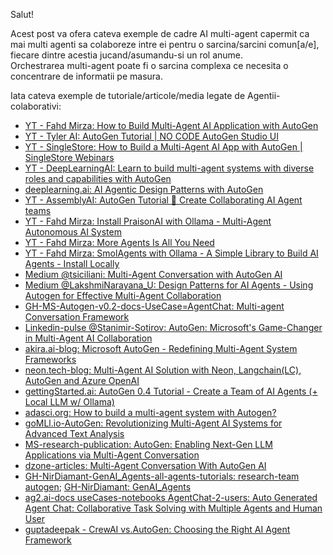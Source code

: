 Salut!

Acest post va ofera cateva exemple de cadre AI multi-agent capermit ca mai multi agenti sa colaboreze intre ei pentru o sarcina/sarcini comun[a/e], fiecare dintre acestia jucand/asumandu-si un rol anume. 
<br/>Orchestrarea multi-agent poate fi o sarcina complexa ce necesita o concentrare de informatii pe masura.

Iata cateva exemple de tutoriale/articole/media legate de Agentii-colaborativi:

 - [YT - Fahd Mirza: How to Build Multi-Agent AI Application with AutoGen](https://www.youtube.com/watch?v=YU9TmHcmjC4)
 - [YT - Tyler AI: AutoGen Tutorial | NO CODE AutoGen Studio UI](https://www.youtube.com/watch?v=ZmduUzy5--o&ab_channel=TylerAI)
 - [YT - SingleStore: How to Build a Multi-Agent AI App with AutoGen | SingleStore Webinars](https://www.youtube.com/watch?v=_6g5X4EmRBE&ab_channel=SingleStore)
 - [YT - DeepLearningAI: Learn to build multi-agent systems with diverse roles and capabilities with AutoGen](https://www.youtube.com/watch?v=6gnvm-8NEmA&ab_channel=DeepLearningAI)
 - [deeplearning.ai: AI Agentic Design Patterns with AutoGen](https://www.deeplearning.ai/short-courses/ai-agentic-design-patterns-with-autogen/)
 - [YT - AssemblyAI: AutoGen Tutorial 🤖 Create Collaborating AI Agent teams](https://www.youtube.com/watch?v=0GyJ3FLHR1o&ab_channel=AssemblyAI)
 - [YT - Fahd Mirza: Install PraisonAI with Ollama - Multi-Agent Autonomous AI System](https://www.youtube.com/watch?v=wJzeg6IUzJY)
 - [YT - Fahd Mirza: More Agents Is All You Need](https://www.youtube.com/watch?v=awbsdnPkPLA&ab_channel=FahdMirza)
 - [YT - Fahd Mirza: SmolAgents with Ollama - A Simple Library to Build AI Agents - Install Locally](https://www.youtube.com/watch?v=pOBwIvpGWvU&ab_channel=FahdMirza)
 - [Medium @tsiciliani: Multi-Agent Conversation with AutoGen AI](https://medium.com/@tsiciliani/multi-agent-conversation-with-autogen-ai-52a48240e698)
 - [Medium @LakshmiNarayana_U: Design Patterns for AI Agents - Using Autogen for Effective Multi-Agent Collaboration](https://medium.com/@LakshmiNarayana_U/design-patterns-for-ai-agents-using-autogen-for-effective-multi-agent-collaboration-5f1067a7c63b)
 - [GH-MS-Autogen-v0.2-docs-UseCase=AgentChat: Multi-agent Conversation Framework](https://microsoft.github.io/autogen/0.2/docs/Use-Cases/agent_chat/)
 - [Linkedin-pulse @Stanimir-Sotirov: AutoGen: Microsoft's Game-Changer in Multi-Agent AI Collaboration](https://www.linkedin.com/pulse/autogen-microsofts-game-changer-multi-agent-ai-sotirov/)
 - [akira.ai-blog: Microsoft AutoGen - Redefining Multi-Agent System Frameworks](https://www.akira.ai/blog/microsoft-autogen-with-multi-agent-system)
 - [neon.tech-blog: Multi-Agent AI Solution with Neon, Langchain(LC), AutoGen and Azure OpenAI](https://neon.tech/blog/multi-agent-ai-solution-with-neon-langchain-autogen-and-azure-openai)
 - [gettingStarted.ai: AutoGen 0.4 Tutorial - Create a Team of AI Agents (+ Local LLM w/ Ollama)](https://www.gettingstarted.ai/autogen-multi-agent-workflow-tutorial/)
 - [adasci.org: How to build a multi-agent system with Autogen?](https://adasci.org/how-to-build-a-multi-agent-system-with-autogen/)
 - [goMLl.io-AutoGen: Revolutionizing Multi-Agent AI Systems for Advanced Text Analysis](https://www.goml.io/autogen-revolutionizing-multi-agent-ai-systems-for-advanced-text-analysis/)
 - [MS-research-publication: AutoGen: Enabling Next-Gen LLM Applications via Multi-Agent Conversation](https://www.microsoft.com/en-us/research/publication/autogen-enabling-next-gen-llm-applications-via-multi-agent-conversation-framework/)
 - [dzone-articles: Multi-Agent Conversation With AutoGen AI](https://dzone.com/articles/multi-agent-conversation-with-autogen-ai)
 - [GH-NirDiamant-GenAI_Agents-all-agents-tutorials: research-team autogen](https://github.com/NirDiamant/GenAI_Agents/blob/main/all_agents_tutorials/research_team_autogen.ipynb); [GH-NirDiamant: GenAI_Agents](https://github.com/NirDiamant/GenAI_Agents/tree/main)
 - [ag2.ai-docs useCases-notebooks AgentChat-2-users: Auto Generated Agent Chat: Collaborative Task Solving with Multiple Agents and Human User](https://docs.ag2.ai/docs/use-cases/notebooks/notebooks/agentchat_two_users)
 - [guptadeepak - CrewAI vs.AutoGen: Choosing the Right AI Agent Framework](https://guptadeepak.com/crewai-vs-autogen-choosing-the-right-ai-agent-framework/)
